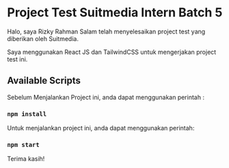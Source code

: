 # Project Test Suitmedia Intern Batch 5

Halo, saya Rizky Rahman Salam telah menyelesaikan project test yang diberikan oleh Suitmedia.

Saya menggunakan React JS dan TailwindCSS untuk mengerjakan project test ini.

## Available Scripts

Sebelum Menjalankan Project ini, anda dapat menggunakan perintah :

### `npm install`

Untuk menjalankan project ini, anda dapat menggunakan perintah:

### `npm start`

Terima kasih!